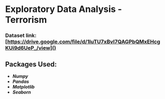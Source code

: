 # Exploratory Data Analysis - Terrorism



### Dataset link: [https://drive.google.com/file/d/1luTU7xBvI7QAGPbQMxEHcgKUi9d6UeP_/view]()



## Packages Used:

* ***Numpy***
* ***Pandas***
* ***Matplotlib***
* ***Seaborn***
